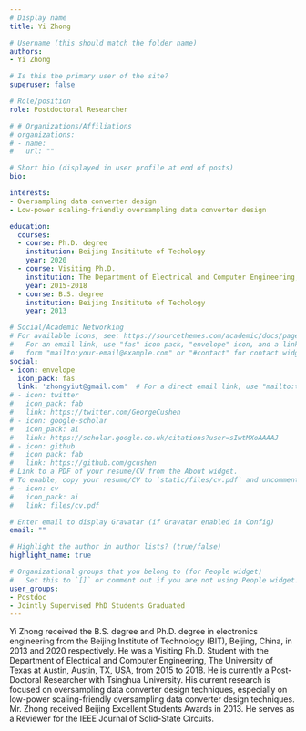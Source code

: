 ```yaml
---
# Display name
title: Yi Zhong

# Username (this should match the folder name)
authors:
- Yi Zhong

# Is this the primary user of the site?
superuser: false

# Role/position
role: Postdoctoral Researcher

# # Organizations/Affiliations
# organizations:
# - name: 
#   url: ""

# Short bio (displayed in user profile at end of posts)
bio: 

interests:
- Oversampling data converter design
- Low-power scaling-friendly oversampling data converter design

education:
  courses:
  - course: Ph.D. degree
    institution: Beijing Insititute of Techology
    year: 2020
  - course: Visiting Ph.D.
    institution: The Department of Electrical and Computer Engineering, The University of Texas at Austin
    year: 2015-2018    
  - course: B.S. degree
    institution: Beijing Insititute of Techology
    year: 2013

# Social/Academic Networking
# For available icons, see: https://sourcethemes.com/academic/docs/page-builder/#icons
#   For an email link, use "fas" icon pack, "envelope" icon, and a link in the
#   form "mailto:your-email@example.com" or "#contact" for contact widget.
social:
- icon: envelope
  icon_pack: fas
  link: 'zhongyiut@gmail.com'  # For a direct email link, use "mailto:test@example.org".
# - icon: twitter
#   icon_pack: fab
#   link: https://twitter.com/GeorgeCushen
# - icon: google-scholar
#   icon_pack: ai
#   link: https://scholar.google.co.uk/citations?user=sIwtMXoAAAAJ
# - icon: github
#   icon_pack: fab
#   link: https://github.com/gcushen
# Link to a PDF of your resume/CV from the About widget.
# To enable, copy your resume/CV to `static/files/cv.pdf` and uncomment the lines below.
# - icon: cv
#   icon_pack: ai
#   link: files/cv.pdf

# Enter email to display Gravatar (if Gravatar enabled in Config)
email: ""

# Highlight the author in author lists? (true/false)
highlight_name: true

# Organizational groups that you belong to (for People widget)
#   Set this to `[]` or comment out if you are not using People widget.
user_groups:
- Postdoc
- Jointly Supervised PhD Students Graduated
---
```


Yi Zhong received the B.S. degree and Ph.D. degree in electronics engineering from the Beijing Institute of Technology (BIT), Beijing, China, in 2013 and 2020 respectively. He was a Visiting Ph.D. Student with the Department of Electrical and Computer Engineering, The University of Texas at Austin, Austin, TX, USA, from 2015 to 2018. He is currently a Post-Doctoral Researcher with Tsinghua University.
His current research is focused on oversampling data converter design techniques, especially on low-power scaling-friendly oversampling data converter design techniques. Mr. Zhong received Beijing Excellent Students Awards in 2013. He serves as a Reviewer for the IEEE Journal of Solid-State Circuits.
